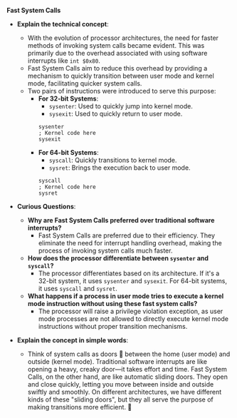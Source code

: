 **Fast System Calls**
- **Explain the technical concept**:
  - With the evolution of processor architectures, the need for faster methods of invoking system calls became evident. This was primarily due to the overhead associated with using software interrupts like `int $0x80`.
  - Fast System Calls aim to reduce this overhead by providing a mechanism to quickly transition between user mode and kernel mode, facilitating quicker system calls.
  - Two pairs of instructions were introduced to serve this purpose:
    - **For 32-bit Systems**: 
      - `sysenter`: Used to quickly jump into kernel mode.
      - `sysexit`: Used to quickly return to user mode.
      ```assembly
      sysenter
      ; Kernel code here
      sysexit
      ```
    - **For 64-bit Systems**: 
      - `syscall`: Quickly transitions to kernel mode.
      - `sysret`: Brings the execution back to user mode.
      ```assembly
      syscall
      ; Kernel code here
      sysret
      ```
  
- **Curious Questions**:
  - **Why are Fast System Calls preferred over traditional software interrupts?**
    - Fast System Calls are preferred due to their efficiency. They eliminate the need for interrupt handling overhead, making the process of invoking system calls much faster.
  - **How does the processor differentiate between `sysenter` and `syscall`?**
    - The processor differentiates based on its architecture. If it's a 32-bit system, it uses `sysenter` and `sysexit`. For 64-bit systems, it uses `syscall` and `sysret`.
  - **What happens if a process in user mode tries to execute a kernel mode instruction without using these fast system calls?**
    - The processor will raise a privilege violation exception, as user mode processes are not allowed to directly execute kernel mode instructions without proper transition mechanisms.

- **Explain the concept in simple words**:
  - Think of system calls as doors 🚪 between the home (user mode) and outside (kernel mode). Traditional software interrupts are like opening a heavy, creaky door—it takes effort and time. Fast System Calls, on the other hand, are like automatic sliding doors. They open and close quickly, letting you move between inside and outside swiftly and smoothly. On different architectures, we have different kinds of these "sliding doors", but they all serve the purpose of making transitions more efficient. 🚀

